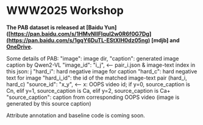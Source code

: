 # WWW2025 Workshop

**The PAB dataset is released at [Baidu Yun]([https://pan.baidu.com/s/1HMvNIIFlquI2w0R6f0G7Dg](https://pan.baidu.com/s/1gqY6DuTL-EStXlH0dz05ng) [mdjb] and [OneDrive](https://1drv.ms/f/c/afc02d7952f9b34d/Epb3qCEwsMJOjYIx-sMm_rkBbZfyiD8I-bRmLp0X-rT1vQ?e=7gyGco).**


Some details of PAB:
"image": image dir, 
"caption": generated image caption by Qwen2-VL
"image_id": "i_j", <-- pair_i.json & image-text index in this json: j
"hard_i": hard negative image for caption
"hard_c": hard negative text for image
"hard_i_id": the id of the matched image-text pair (hard_i, hard_c) 
"source_id": "x_y", <-- x: OOPS video id; if y=0, source_caption is Cn, elif y=1, source_caption is Ca, elif y=2, source_caption is Ca+
"source_caption": caption from corresponding OOPS video (image is generated by this source caption)


Attribute annotation and baseline code is coming soon.
